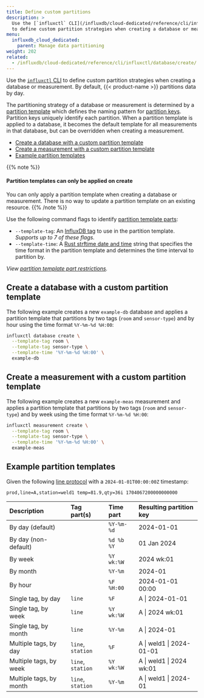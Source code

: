 ```yaml
---
title: Define custom partitions
description: >
  Use the [`influxctl` CLI](/influxdb/cloud-dedicated/reference/cli/influxctl/)
  to define custom partition strategies when creating a database or measurement.
menu:
  influxdb_cloud_dedicated:
    parent: Manage data partitioning
weight: 202
related:
  - /influxdb/cloud-dedicated/reference/cli/influxctl/database/create/
---
```


Use the [`influxctl` CLI](/influxdb/cloud-dedicated/reference/cli/influxctl/)
to define custom partition strategies when creating a database or measurement.
By default, {{< product-name >}} partitions data by day.

The partitioning strategy of a database or measurement is determined by a
[partition template](/influxdb/cloud-dedicated/admin/custom-partitions/#partition-templates) which defines the naming pattern for [partition keys](/influxdb/cloud-dedicated/admin/custom-partitions/#partition-keys).
Partition keys uniquely identify each partition.
When a partition template is applied to a database, it becomes the default template
for all measurements in that database, but can be overridden when creating a
measurement.

- [Create a database with a custom partition template](#create-a-database-with-a-custom-partition-template)
- [Create a measurement with a custom partition template](#create-a-measurement-with-a-custom-partition-template)
- [Example partition templates](#example-partition-templates)

{{% note %}}
#### Partition templates can only be applied on create

You can only apply a partition template when creating a database or measurement.
There is no way to update a partition template on an existing resource.
{{% /note %}}

Use the following command flags to identify
[partition template parts](/influxdb/cloud-dedicated/admin/custom-partitions/partition-templates/#tag-part-templates):

- `--template-tag`: An [InfluxDB tag](/influxdb/cloud-dedicated/reference/glossary/#tag)
  to use in the partition template.
  _Supports up to 7 of these flags._
- `--template-time`: A [Rust strftime date and time](/influxdb/cloud-dedicated/admin/custom-partitions/partition-templates/#time-part-templates)
  string that specifies the time format in the partition template and determines
  the time interval to partition by.

_View [partition template part restrictions](/influxdb/cloud-dedicated/admin/custom-partitions/partition-templates/#restrictions)._
  
## Create a database with a custom partition template

The following example creates a new `example-db` database and applies a partition
template that partitions by two tags (`room` and `sensor-type`) and by hour using
the time format `%Y-%m-%d %H:00`:

```sh
influxctl database create \
  --template-tag room \
  --template-tag sensor-type \
  --template-time '%Y-%m-%d %H:00' \
  example-db
```

## Create a measurement with a custom partition template

The following example creates a new `example-meas` measurement and applies a
partition template that partitions by two tags (`room` and `sensor-type`) and by
week using the time format `%Y-%m-%d %H:00`:

```sh
influxctl measurement create \
  --template-tag room \
  --template-tag sensor-type \
  --template-time '%Y-%m-%d %H:00' \
  example-meas
```

## Example partition templates

Given the following [line protocol](/influxdb/cloud-dedicated/reference/syntax/line-protocol/)
with a `2024-01-01T00:00:00Z` timestamp:

```text
prod,line=A,station=weld1 temp=81.9,qty=36i 1704067200000000000
```

| Description             | Tag part(s)       | Time part  | Resulting partition key  |
| :---------------------- | :---------------- | :--------- | :----------------------- |
| By day (default)        |                   | `%Y-%m-%d` | 2024-01-01               |
| By day (non-default)    |                   | `%d %b %Y` | 01 Jan 2024              |
| By week                 |                   | `%Y wk:%W` | 2024 wk:01               |
| By month                |                   | `%Y-%m`    | 2024-01                  |
| By hour                 |                   | `%F %H:00` | 2024-01-01 00:00         |
| Single tag, by day      | `line`            | `%F`       | A \| 2024-01-01          |
| Single tag, by week     | `line`            | `%Y wk:%W` | A \| 2024 wk:01          |
| Single tag, by month    | `line`            | `%Y-%m`    | A \| 2024-01             |
| Multiple tags, by day   | `line`, `station` | `%F`       | A \| weld1 \| 2024-01-01 |
| Multiple tags, by week  | `line`, `station` | `%Y wk:%W` | A \| weld1 \| 2024 wk:01 |
| Multiple tags, by month | `line`, `station` | `%Y-%m`    | A \| weld1 \| 2024-01    |
